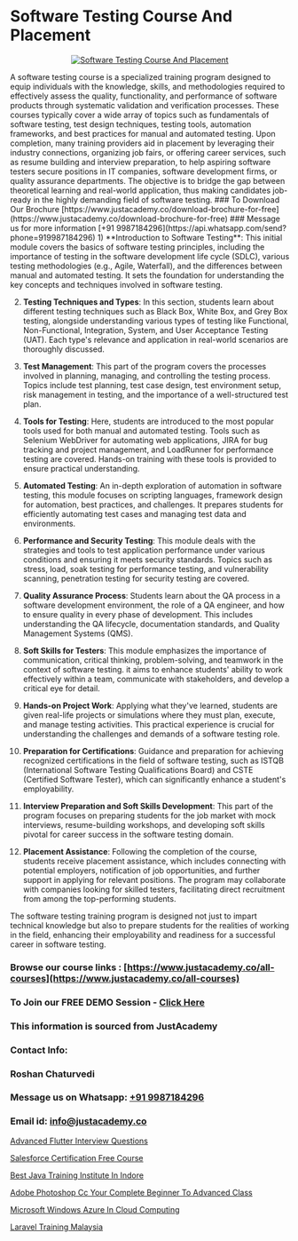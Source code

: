 # Software Testing Course And Placement

<p align="center">
  <a href="https://justacademy.co/program-detail/software-testing">
    <img src="https://justacademy.co/storage2/program_images/1704700438.webp" alt="Software Testing Course And Placement">
  </a>
</p>
A software testing course is a specialized training program designed to equip individuals with the knowledge, skills, and methodologies required to effectively assess the quality, functionality, and performance of software products through systematic validation and verification processes. These courses typically cover a wide array of topics such as fundamentals of software testing, test design techniques, testing tools, automation frameworks, and best practices for manual and automated testing. Upon completion, many training providers aid in placement by leveraging their industry connections, organizing job fairs, or offering career services, such as resume building and interview preparation, to help aspiring software testers secure positions in IT companies, software development firms, or quality assurance departments. The objective is to bridge the gap between theoretical learning and real-world application, thus making candidates job-ready in the highly demanding field of software testing.
### To Download Our Brochure [https://www.justacademy.co/download-brochure-for-free](https://www.justacademy.co/download-brochure-for-free)
### Message us for more information [+91 9987184296](https://api.whatsapp.com/send?phone=919987184296)
1) **Introduction to Software Testing**: This initial module covers the basics of software testing principles, including the importance of testing in the software development life cycle (SDLC), various testing methodologies (e.g., Agile, Waterfall), and the differences between manual and automated testing. It sets the foundation for understanding the key concepts and techniques involved in software testing.

2) **Testing Techniques and Types**: In this section, students learn about different testing techniques such as Black Box, White Box, and Grey Box testing, alongside understanding various types of testing like Functional, Non-Functional, Integration, System, and User Acceptance Testing (UAT). Each type's relevance and application in real-world scenarios are thoroughly discussed.

3) **Test Management**: This part of the program covers the processes involved in planning, managing, and controlling the testing process. Topics include test planning, test case design, test environment setup, risk management in testing, and the importance of a well-structured test plan.

4) **Tools for Testing**: Here, students are introduced to the most popular tools used for both manual and automated testing. Tools such as Selenium WebDriver for automating web applications, JIRA for bug tracking and project management, and LoadRunner for performance testing are covered. Hands-on training with these tools is provided to ensure practical understanding.

5) **Automated Testing**: An in-depth exploration of automation in software testing, this module focuses on scripting languages, framework design for automation, best practices, and challenges. It prepares students for efficiently automating test cases and managing test data and environments.

6) **Performance and Security Testing**: This module deals with the strategies and tools to test application performance under various conditions and ensuring it meets security standards. Topics such as stress, load, soak testing for performance testing, and vulnerability scanning, penetration testing for security testing are covered.

7) **Quality Assurance Process**: Students learn about the QA process in a software development environment, the role of a QA engineer, and how to ensure quality in every phase of development. This includes understanding the QA lifecycle, documentation standards, and Quality Management Systems (QMS).

8) **Soft Skills for Testers**: This module emphasizes the importance of communication, critical thinking, problem-solving, and teamwork in the context of software testing. it aims to enhance students' ability to work effectively within a team, communicate with stakeholders, and develop a critical eye for detail.

9) **Hands-on Project Work**: Applying what they've learned, students are given real-life projects or simulations where they must plan, execute, and manage testing activities. This practical experience is crucial for understanding the challenges and demands of a software testing role.

10) **Preparation for Certifications**: Guidance and preparation for achieving recognized certifications in the field of software testing, such as ISTQB (International Software Testing Qualifications Board) and CSTE (Certified Software Tester), which can significantly enhance a student's employability.

11) **Interview Preparation and Soft Skills Development**: This part of the program focuses on preparing students for the job market with mock interviews, resume-building workshops, and developing soft skills pivotal for career success in the software testing domain.

12) **Placement Assistance**: Following the completion of the course, students receive placement assistance, which includes connecting with potential employers, notification of job opportunities, and further support in applying for relevant positions. The program may collaborate with companies looking for skilled testers, facilitating direct recruitment from among the top-performing students.

The software testing training program is designed not just to impart technical knowledge but also to prepare students for the realities of working in the field, enhancing their employability and readiness for a successful career in software testing.

### Browse our course links : [https://www.justacademy.co/all-courses](https://www.justacademy.co/all-courses) 
### To Join our FREE DEMO Session - [Click Here](https://www.justacademy.co/register-for-course-demo)


### This information is sourced from JustAcademy
### Contact Info:
### Roshan Chaturvedi
### Message us on Whatsapp: [+91 9987184296](https://api.whatsapp.com/send?phone=919987184296)
### Email id: [info@justacademy.co](mailto:info@justacademy.co)
                
[Advanced Flutter Interview Questions](https://www.linkedin.com/pulse/advanced-flutter-interview-questions-justacademy-hyderabad-etysc/)

[Salesforce Certification Free Course](https://www.linkedin.com/pulse/salesforce-certification-free-course-justacademy-sunnyvale-mjlzc?trackingId=LtqyNMRJ%2BQgLxwcIM8Kkjg%3D%3D&lipi=urn%3Ali%3Apage%3Ad_flagship3_company_admin%3BNFdqqfBkQamwMdOz7MGZnA%3D%3D)

[Best Java Training Institute In Indore](https://medium.com/@akanshapatil/best-java-training-institute-in-indore-bf3a23f178c1)

[Adobe Photoshop Cc Your Complete Beginner To Advanced Class](https://medium.com/@justacademytraining/adobe-photoshop-cc-your-complete-beginner-to-advanced-class-6ffe6ae0fc63)

[Microsoft Windows Azure In Cloud Computing](https://justacademyin.github.io/justacademy/microsoft-windows-azure-in-cloud-computing)

[Laravel Training Malaysia](https://justacademyin.github.io/justacademy/laravel-training-malaysia)

